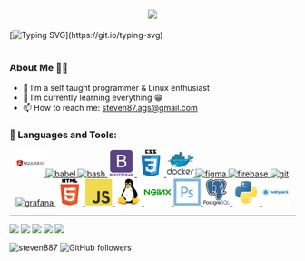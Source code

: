 
<h3 align="center" >
<img width="50%" src = "https://i.imgur.com/jrWN3kc.png" >
</h3>
 
[![Typing SVG](https://readme-typing-svg.herokuapp.com?font=Pacifico&color=05FF05&size=24&center=true&vCenter=true&width=900&height=48&lines=Hello+there...Welcome+to+my+github+repository...)](https://git.io/typing-svg)
#

### About Me :raising_hand_man:
- 🔭 I’m a self taught programmer & Linux enthusiast
- 🌱 I’m currently learning everything :grin:
- 📫 How to reach me: steven87.ags@gmail.com





### :rocket: Languages and Tools:
<p align="center"> <a href="https://angular.io" target="_blank"> <img src="https://raw.githubusercontent.com/devicons/devicon/master/icons/angularjs/angularjs-original-wordmark.svg" alt="angularjs" width="48" height="48"/> </a> <a href="https://babeljs.io/" target="_blank"> <img src="https://www.vectorlogo.zone/logos/babeljs/babeljs-icon.svg" alt="babel" width="48" height="48"/> </a> <a href="https://www.gnu.org/software/bash/" target="_blank"> <img src="https://www.vectorlogo.zone/logos/gnu_bash/gnu_bash-icon.svg" alt="bash" width="48" height="48"/> </a> <a href="https://getbootstrap.com" target="_blank"> <img src="https://raw.githubusercontent.com/devicons/devicon/master/icons/bootstrap/bootstrap-plain-wordmark.svg" alt="bootstrap" width="48" height="48"/> </a> <a href="https://www.w3schools.com/css/" target="_blank"> <img src="https://raw.githubusercontent.com/devicons/devicon/master/icons/css3/css3-original-wordmark.svg" alt="css3" width="48" height="48"/> </a> <a href="https://www.docker.com/" target="_blank"> <img src="https://raw.githubusercontent.com/devicons/devicon/master/icons/docker/docker-original-wordmark.svg" alt="docker" width="48" height="48"/> </a> <a href="https://www.figma.com/" target="_blank"> <img src="https://www.vectorlogo.zone/logos/figma/figma-icon.svg" alt="figma" width="48" height="48"/> </a> <a href="https://firebase.google.com/" target="_blank"> <img src="https://www.vectorlogo.zone/logos/firebase/firebase-icon.svg" alt="firebase" width="48" height="48"/> </a> <a href="https://git-scm.com/" target="_blank"> <img src="https://www.vectorlogo.zone/logos/git-scm/git-scm-icon.svg" alt="git" width="48" height="48"/> </a> <a href="https://grafana.com" target="_blank"> <img src="https://www.vectorlogo.zone/logos/grafana/grafana-icon.svg" alt="grafana" width="48" height="48"/> </a> <a href="https://www.w3.org/html/" target="_blank"> <img src="https://raw.githubusercontent.com/devicons/devicon/master/icons/html5/html5-original-wordmark.svg" alt="html5" width="48" height="48"/> </a> <a href="https://developer.mozilla.org/en-US/docs/Web/JavaScript" target="_blank"> <img src="https://raw.githubusercontent.com/devicons/devicon/master/icons/javascript/javascript-original.svg" alt="javascript" width="48" height="48"/> </a> <a href="https://www.linux.org/" target="_blank"> <img src="https://raw.githubusercontent.com/devicons/devicon/master/icons/linux/linux-original.svg" alt="linux" width="48" height="48"/> </a> <a href="https://www.nginx.com" target="_blank"> <img src="https://raw.githubusercontent.com/devicons/devicon/master/icons/nginx/nginx-original.svg" alt="nginx" width="48" height="48"/> </a> <a href="https://www.photoshop.com/en" target="_blank"> <img src="https://raw.githubusercontent.com/devicons/devicon/master/icons/photoshop/photoshop-line.svg" alt="photoshop" width="48" height="48"/> </a> <a href="https://www.postgresql.org" target="_blank"> <img src="https://raw.githubusercontent.com/devicons/devicon/master/icons/postgresql/postgresql-original-wordmark.svg" alt="postgresql" width="48" height="48"/> </a> <a href="https://www.python.org" target="_blank"> <img src="https://raw.githubusercontent.com/devicons/devicon/master/icons/python/python-original.svg" alt="python" width="48" height="48"/> </a> <a href="https://webpack.js.org" target="_blank"> <img src="https://raw.githubusercontent.com/devicons/devicon/d00d0969292a6569d45b06d3f350f463a0107b0d/icons/webpack/webpack-original-wordmark.svg" alt="webpack" width="48" height="48"/> </a> </p>

---


 ![](https://github-profile-summary-cards.vercel.app/api/cards/profile-details?username=steven887&theme=dracula) 
 ![](https://github-profile-summary-cards.vercel.app/api/cards/repos-per-language?username=steven887&theme=dracula)   ![](https://github-profile-summary-cards.vercel.app/api/cards/most-commit-language?username=steven887&theme=dracula) 
 ![](https://github-profile-summary-cards.vercel.app/api/cards/stats?username=steven887&theme=dracula)  ![](https://github-profile-summary-cards.vercel.app/api/cards/productive-time?username=steven887&theme=dracula) 
 

<p align="left"> <img src="https://komarev.com/ghpvc/?username=steven887&label=Profile%20views&color=0e75b6&style=flat" alt="steven887" /> <img alt="GitHub followers" src="https://img.shields.io/github/followers/steven887?style=social">
 </p>

<!--
### Hi there 👋


**steven887/steven887** is a ✨ _special_ ✨ repository because its `README.md` (this file) appears on your GitHub profile.

Here are some ideas to get you started:

- 🔭 I’m currently working on ...
- 🌱 I’m currently learning ...
- 👯 I’m looking to collaborate on ...
- 🤔 I’m looking for help with ...
- 💬 Ask me about ...
- 📫 How to reach me: ...
- 😄 Pronouns: ...
- ⚡ Fun fact: ...
-->
